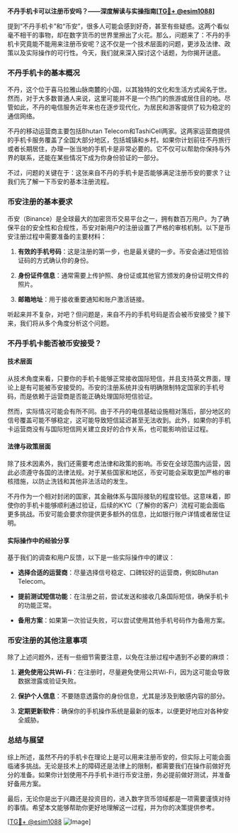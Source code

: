 **不丹手机卡可以注册币安吗？——深度解读与实操指南[[TG💪+ @esim1088](https://t.me/s/esim1088)]**

提到“不丹手机卡”和“币安”，很多人可能会感到好奇，甚至有些疑惑。这两个看似毫不相干的事物，却在数字货币的世界里擦出了火花。那么，问题来了：不丹的手机卡究竟能不能用来注册币安呢？这不仅是一个技术层面的问题，更涉及法律、政策以及实际操作的可行性。今天，我们就来深入探讨这个话题，为你揭开谜底。

### 不丹手机卡的基本概况

不丹，这个位于喜马拉雅山脉南麓的小国，以其独特的文化和生活方式闻名于世。然而，对于大多数普通人来说，这里可能并不是一个热门的旅游或居住目的地。尽管如此，不丹的电信服务近年来也在逐步现代化，为居民和游客提供了较为稳定的通信网络。

不丹的移动运营商主要包括Bhutan Telecom和TashiCell两家。这两家运营商提供的手机卡服务覆盖了全国大部分地区，包括城镇和乡村。如果你计划前往不丹旅行或者长期居住，办理一张当地的手机卡是非常必要的。它不仅可以帮助你保持与外界的联系，还能在某些情况下成为你身份验证的一部分。

不过，问题的关键在于：这张来自不丹的手机卡是否能够满足注册币安的要求？让我们先了解一下币安的基本注册流程。

### 币安注册的基本要求

币安（Binance）是全球最大的加密货币交易平台之一，拥有数百万用户。为了确保平台的安全性和合规性，币安对新用户的注册设置了严格的审核机制。以下是币安注册过程中需要准备的主要材料：

1. **有效的手机号码**：这是注册的第一步，也是最关键的一步。币安会通过短信验证码的方式确认你的身份。
   
2. **身份证件信息**：通常需要上传护照、身份证或其他官方颁发的身份证明文件的照片。
   
3. **邮箱地址**：用于接收重要通知和账户激活链接。

听起来并不复杂，对吧？但问题是，来自不丹的手机号码是否会被币安接受？接下来，我们将从多个角度分析这个问题。

### 不丹手机卡能否被币安接受？

#### 技术层面

从技术角度来看，只要你的手机卡能够正常接收国际短信，并且支持英文界面，理论上是有可能被币安接受的。币安的注册系统并没有明确限制特定国家的手机号码，而是依赖于运营商是否能正确处理国际短信验证。

然而，实际情况可能会有所不同。由于不丹的电信基础设施相对落后，部分地区的信号覆盖可能不够稳定，这可能导致短信延迟甚至无法收到。此外，如果你的手机卡运营商没有与国际短信网关建立良好的合作关系，也可能影响验证过程。

#### 法律与政策层面

除了技术因素外，我们还需要考虑法律和政策的影响。币安在全球范围内运营，因此必须遵守各国的法律法规。对于某些国家和地区，币安可能会采取更加严格的审核措施，以防止洗钱和其他非法活动的发生。

不丹作为一个相对封闭的国家，其金融体系与国际接轨的程度较低。这意味着，即使你的手机卡能够顺利通过验证，后续的KYC（了解你的客户）流程可能会面临更多挑战。币安可能会要求你提供更多额外的信息，比如银行账户详情或者居住证明。

#### 实际操作中的经验分享

基于我们的调查和用户反馈，以下是一些实际操作中的建议：

- **选择合适的运营商**：尽量选择信号稳定、口碑较好的运营商，例如Bhutan Telecom。
  
- **提前测试短信功能**：在注册之前，尝试发送和接收几条国际短信，确保手机卡的功能正常。
  
- **备用方案**：如果第一次验证失败，可以尝试使用其他手机号码作为备用方案。

### 币安注册的其他注意事项

除了上述问题外，还有一些细节需要注意，以免在注册过程中遇到不必要的麻烦：

1. **避免使用公共Wi-Fi**：在注册时，尽量避免使用公共Wi-Fi，因为这可能会导致数据泄露或验证失败。
   
2. **保护个人信息**：不要随意透露你的身份信息，尤其是涉及到敏感内容的部分。

3. **定期更新软件**：确保你的手机操作系统是最新的版本，以便更好地应对各种安全威胁。

### 总结与展望

综上所述，虽然不丹的手机卡在理论上是可以用来注册币安的，但实际上可能会面临诸多挑战。无论是技术上的障碍还是法律上的限制，都需要我们在操作前做好充分的准备。如果你计划使用不丹手机卡进行币安注册，务必提前做好测试，并准备好备用方案。

最后，无论你是出于兴趣还是投资目的，进入数字货币领域都是一项需要谨慎对待的事情。希望本文能够帮助你更好地理解这一过程，并为你的决策提供参考。

[[TG💪+ @esim1088](https://t.me/s/esim1088) ![Image](https://i.postimg.cc/4NQfJmqS/Snipaste-2025-05-13-00-14-12.png)]
